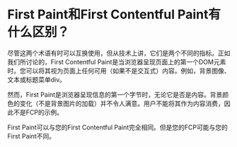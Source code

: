 # First Paint和First Contentful Paint有什么区别？

尽管这两个术语有时可以互换使用，但从技术上讲，它们是两个不同的指标。正如我们所讨论的，First Contentful Paint是当浏览器呈现页面上的第一个DOM元素时。您可以将其视为页面上任何可用（如果不是交互式）内容。例如，背景图像、文本或标题菜单div。

然而，First Paint是浏览器呈现信息的第一个字节时，无论它是否是内容。背景颜色的变化（不是背景图片的加载）并不令人满意。用户不能将其作为内容消费，因此不是FCP的示例。

First Paint可以与您的First Contentful Paint完全相同。但是您的FCP可能与您的First Paint不同。